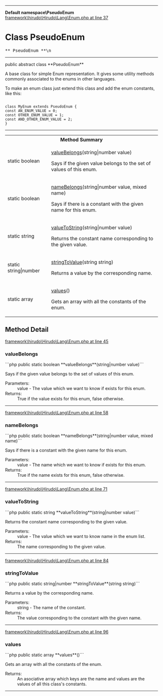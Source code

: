 - - -

**Default namespace\PseudoEnum**
<a href="https://github.com/JeyDotC/Hirudo-docs/blob/master/source/framework/hirudo/Hirudo/Lang/Enum.php.md#line37" class="location">framework\hirudo\Hirudo\Lang\Enum.php at line 37</a>

# Class PseudoEnum #

<pre class="tree">** PseudoEnum **\n</pre>

- - -

<p class="signature">public abstract  class **PseudoEnum**</p>

<div class="comment" id="overview_description"><p><p>A base class for simple Enum representation. It gives some utility methods
commonly associated to the enums in other languages.</p></p><p><p>To make an enum class just extend this class and add the enum constants, like this:</p><p><code>
class MyEnum extends PseudoEnum {
const AN_ENUM_VALUE = 0;
const OTHER_ENUM_VALUE = 1;
const AND_OTHER_ENUM_VALUE = 2;
}
</code></p></p></div>

- - -

<table id="summary_method">
<tr><th colspan="2">Method Summary</th></tr>
<tr>
<td class="type">static  boolean</td>
<td class="description"><p class="name"><a href="#valueBelongs()">valueBelongs</a>(string|number value)</p><p class="description">Says if the given value belongs to the set of values  of this enum.</p></td>
</tr>
<tr>
<td class="type">static  boolean</td>
<td class="description"><p class="name"><a href="#nameBelongs()">nameBelongs</a>(string|number value, mixed name)</p><p class="description">Says if there is a constant with the given name for this enum.</p></td>
</tr>
<tr>
<td class="type">static  string</td>
<td class="description"><p class="name"><a href="#valueToString()">valueToString</a>(string|number value)</p><p class="description">Returns the constant name corresponding to the given value.</p></td>
</tr>
<tr>
<td class="type">static  string|number</td>
<td class="description"><p class="name"><a href="#stringToValue()">stringToValue</a>(string string)</p><p class="description">Returns a value by the corresponding name.</p></td>
</tr>
<tr>
<td class="type">static  array</td>
<td class="description"><p class="name"><a href="#values()">values</a>()</p><p class="description">Gets an array with all the constants of the enum.</p></td>
</tr>
</table>

<h2 id="detail_method">Method Detail</h2>
<a href="https://github.com/JeyDotC/Hirudo-docs/blob/master/source/framework/hirudo/Hirudo/Lang/Enum.php.md#line45" class="location">framework\hirudo\Hirudo\Lang\Enum.php at line 45</a>

<h3 id="valueBelongs()">valueBelongs</h3>
```php
public static  boolean **valueBelongs**(string|number value)```
<div class="details">
<p>Says if the given value belongs to the set of values  of this enum.</p><dl>
<dt>Parameters:</dt>
<dd>value - The value which we want to know if exists for this enum.</dd>
<dt>Returns:</dt>
<dd>True if the value exists for this enum, false otherwise.</dd>
</dl>
</div>

- - -

<a href="https://github.com/JeyDotC/Hirudo-docs/blob/master/source/framework/hirudo/Hirudo/Lang/Enum.php.md#line58" class="location">framework\hirudo\Hirudo\Lang\Enum.php at line 58</a>

<h3 id="nameBelongs()">nameBelongs</h3>
```php
public static  boolean **nameBelongs**(string|number value, mixed name)```
<div class="details">
<p>Says if there is a constant with the given name for this enum.</p><dl>
<dt>Parameters:</dt>
<dd>value - The name which we want to know if exists for this enum.</dd>
<dt>Returns:</dt>
<dd>True if the name exists for this enum, false otherwise.</dd>
</dl>
</div>

- - -

<a href="https://github.com/JeyDotC/Hirudo-docs/blob/master/source/framework/hirudo/Hirudo/Lang/Enum.php.md#line71" class="location">framework\hirudo\Hirudo\Lang\Enum.php at line 71</a>

<h3 id="valueToString()">valueToString</h3>
```php
public static  string **valueToString**(string|number value)```
<div class="details">
<p>Returns the constant name corresponding to the given value.</p><dl>
<dt>Parameters:</dt>
<dd>value - The value which we want to know name in the enum list.</dd>
<dt>Returns:</dt>
<dd>The name corresponding to the given value.</dd>
</dl>
</div>

- - -

<a href="https://github.com/JeyDotC/Hirudo-docs/blob/master/source/framework/hirudo/Hirudo/Lang/Enum.php.md#line84" class="location">framework\hirudo\Hirudo\Lang\Enum.php at line 84</a>

<h3 id="stringToValue()">stringToValue</h3>
```php
public static  string|number **stringToValue**(string string)```
<div class="details">
<p>Returns a value by the corresponding name.</p><dl>
<dt>Parameters:</dt>
<dd>string - The name of the constant.</dd>
<dt>Returns:</dt>
<dd>The value corresponding to the constant with the given name.</dd>
</dl>
</div>

- - -

<a href="https://github.com/JeyDotC/Hirudo-docs/blob/master/source/framework/hirudo/Hirudo/Lang/Enum.php.md#line96" class="location">framework\hirudo\Hirudo\Lang\Enum.php at line 96</a>

<h3 id="values()">values</h3>
```php
public static  array **values**()```
<div class="details">
<p>Gets an array with all the constants of the enum.</p><dl>
<dt>Returns:</dt>
<dd>An asociative array which keys are the name and values are the values of all this class's constants.</dd>
</dl>
</div>

- - -

